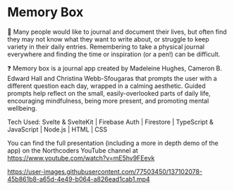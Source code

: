 # Memory Box

📖 Many people would like to journal and document their lives, but often find they may not know what they want to write about, or struggle to keep variety in their daily entries. Remembering to take a physical journal everywhere and finding the time or inspiration (or a pen!) can be difficult.

❓ Memory box is a journal app created by Madeleine Hughes, Cameron B. Edward Hall and Christina Webb-Sfougaras that prompts the user with a different question each day, wrapped in a calming aesthetic. Guided prompts help reflect on the small, easily-overlooked parts of daily life, encouraging mindfulness, being more present, and promoting mental wellbeing.

Tech Used:
Svelte & SvelteKit | Firebase Auth | Firestore | TypeScript & JavaScript | Node.js | HTML | CSS

You can find the full presentation (including a more in depth demo of the app) on the Northcoders YouTube channel at https://www.youtube.com/watch?v=mE5hv9FEevk

https://user-images.githubusercontent.com/77503450/137102078-45b861b8-a65d-4e49-b064-a826ead1cab1.mp4

